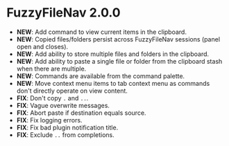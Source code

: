 # FuzzyFileNav 2.0.0

- **NEW**: Add command to view current items in the clipboard.
- **NEW**: Copied files/folders persist across FuzzyFileNav sessions (panel open and closes).
- **NEW**: Add ability to store multiple files and folders in the clipboard.
- **NEW**: Add ability to paste a single file or folder from the clipboard stash when there are multiple.
- **NEW**: Commands are available from the command palette.
- **NEW**: Move context menu items to tab context menu as commands don't directly operate on view content.
- **FIX**: Don't copy `.` and `..`.
- **FIX**: Vague overwrite messages.
- **FIX**: Abort paste if destination equals source.
- **FIX**: Fix logging errors.
- **FIX**: Fix bad plugin notification title.
- **FIX**: Exclude `..` from completions.
